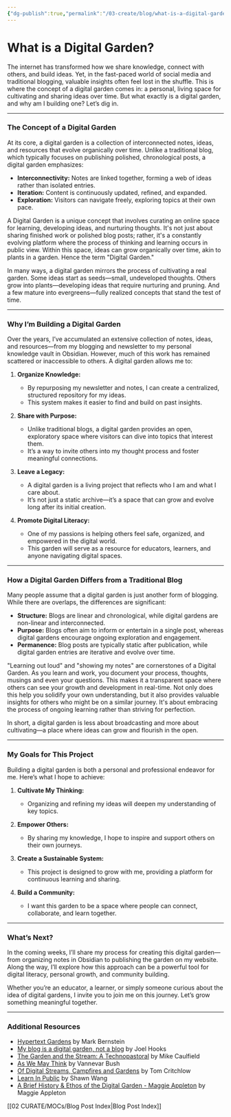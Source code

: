 ```yaml
---
{"dg-publish":true,"permalink":"/03-create/blog/what-is-a-digital-garden/","title":"What is a Digital Garden","tags":["digital-garden","blogging"]}
---
```


# What is a Digital Garden?

The internet has transformed how we share knowledge, connect with others, and build ideas. Yet, in the fast-paced world of social media and traditional blogging, valuable insights often feel lost in the shuffle. This is where the concept of a digital garden comes in: a personal, living space for cultivating and sharing ideas over time. But what exactly is a digital garden, and why am I building one? Let’s dig in.

---

### The Concept of a Digital Garden

At its core, a digital garden is a collection of interconnected notes, ideas, and resources that evolve organically over time. Unlike a traditional blog, which typically focuses on publishing polished, chronological posts, a digital garden emphasizes:

- **Interconnectivity:** Notes are linked together, forming a web of ideas rather than isolated entries.
- **Iteration:** Content is continuously updated, refined, and expanded.
- **Exploration:** Visitors can navigate freely, exploring topics at their own pace.

A Digital Garden is a unique concept that involves curating an online space for learning, developing ideas, and nurturing thoughts. It's not just about sharing finished work or polished blog posts; rather, it's a constantly evolving platform where the process of thinking and learning occurs in public view. Within this space, ideas can grow organically over time, akin to plants in a garden. Hence the term "Digital Garden."

In many ways, a digital garden mirrors the process of cultivating a real garden. Some ideas start as seeds—small, undeveloped thoughts. Others grow into plants—developing ideas that require nurturing and pruning. And a few mature into evergreens—fully realized concepts that stand the test of time.

---

### Why I’m Building a Digital Garden

Over the years, I’ve accumulated an extensive collection of notes, ideas, and resources—from my blogging and newsletter to my personal knowledge vault in Obsidian. However, much of this work has remained scattered or inaccessible to others. A digital garden allows me to:

1. **Organize Knowledge:**
   - By repurposing my newsletter and notes, I can create a centralized, structured repository for my ideas.
   - This system makes it easier to find and build on past insights.

2. **Share with Purpose:**
   - Unlike traditional blogs, a digital garden provides an open, exploratory space where visitors can dive into topics that interest them.
   - It’s a way to invite others into my thought process and foster meaningful connections.

3. **Leave a Legacy:**
   - A digital garden is a living project that reflects who I am and what I care about.
   - It’s not just a static archive—it’s a space that can grow and evolve long after its initial creation.

4. **Promote Digital Literacy:**
   - One of my passions is helping others feel safe, organized, and empowered in the digital world.
   - This garden will serve as a resource for educators, learners, and anyone navigating digital spaces.

---

### How a Digital Garden Differs from a Traditional Blog

Many people assume that a digital garden is just another form of blogging. While there are overlaps, the differences are significant:

- **Structure:** Blogs are linear and chronological, while digital gardens are non-linear and interconnected.
- **Purpose:** Blogs often aim to inform or entertain in a single post, whereas digital gardens encourage ongoing exploration and engagement.
- **Permanence:** Blog posts are typically static after publication, while digital garden entries are iterative and evolve over time.

"Learning out loud" and "showing my notes" are cornerstones of a Digital Garden. As you learn and work, you document your process, thoughts, musings and even your questions. This makes it a transparent space where others can see your growth and development in real-time. Not only does this help you solidify your own understanding, but it also provides valuable insights for others who might be on a similar journey. It's about embracing the process of ongoing learning rather than striving for perfection.

In short, a digital garden is less about broadcasting and more about cultivating—a place where ideas can grow and flourish in the open.

---

### My Goals for This Project

Building a digital garden is both a personal and professional endeavor for me. Here’s what I hope to achieve:

1. **Cultivate My Thinking:**
   - Organizing and refining my ideas will deepen my understanding of key topics.

2. **Empower Others:**
   - By sharing my knowledge, I hope to inspire and support others on their own journeys.

3. **Create a Sustainable System:**
   - This project is designed to grow with me, providing a platform for continuous learning and sharing.

4. **Build a Community:**
   - I want this garden to be a space where people can connect, collaborate, and learn together.

---

### What’s Next?

In the coming weeks, I’ll share my process for creating this digital garden—from organizing notes in Obsidian to publishing the garden on my website. Along the way, I’ll explore how this approach can be a powerful tool for digital literacy, personal growth, and community building.

Whether you’re an educator, a learner, or simply someone curious about the idea of digital gardens, I invite you to join me on this journey. Let’s grow something meaningful together.

---

### Additional Resources

  - [Hypertext Gardens](https://www.eastgate.com/garden/Enter.html) by Mark Bernstein
  - [My blog is a digital garden, not a blog](https://joelhooks.com/digital-garden) by Joel Hooks
  - [The Garden and the Stream: A Technopastoral](https://hapgood.us/2015-10-17/the-garden-and-the-stream-a-technopastoral/) by Mike Caulfield
  - [As We May Think](https://www.theatlantic.com/magazine/archive/1945/07/as-we-may-think/303881/) by Vannevar Bush
  - [Of Digital Streams, Campfires and Gardens](https://tomcritchlow.com/2018-10-10/of-gardens-and-wikis/) by Tom Critchlow
  - [Learn In Public](https://www.swyx.io/learn-in-public) by Shawn Wang
  - [A Brief History & Ethos of the Digital Garden - Maggie Appleton](https://maggieappleton.com/garden-history) by Maggie Appleton

[[02 CURATE/MOCs/Blog Post Index\|Blog Post Index]]